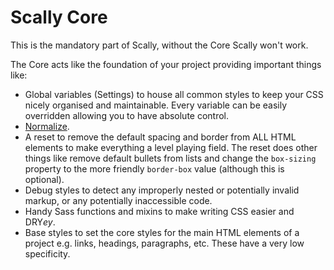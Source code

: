 ﻿# Scally Core

This is the mandatory part of Scally, without the Core Scally won't work.

The Core acts like the foundation of your project providing important things like:

- Global variables (Settings) to house all common styles to keep your CSS nicely organised and
maintainable. Every variable can be easily overridden allowing you to have absolute control.
- [Normalize](http://necolas.github.io/normalize.css/).
- A reset to remove the default spacing and border from ALL HTML elements to make everything a
level playing field. The reset does other things like remove default bullets from lists and change
the `box-sizing` property to the more friendly `border-box` value (although this is optional).
- Debug styles to detect any improperly nested or potentially invalid markup, or any potentially
inaccessible code.
- Handy Sass functions and mixins to make writing CSS easier and DRY*ey*.
- Base styles to set the core styles for the main HTML elements of a project e.g. links, headings,
paragraphs, etc. These have a very low specificity.